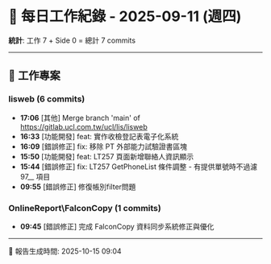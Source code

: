 # 📅 每日工作紀錄 - 2025-09-11 (週四)

**統計**: 工作 7 + Side 0 = 總計 7 commits

---

## 💼 工作專案

### lisweb (6 commits)

- **17:06** [其他] Merge branch 'main' of https://gitlab.ucl.com.tw/ucl/lis/lisweb
- **16:33** [功能開發] feat: 實作收檢登記表電子化系統
- **16:09** [錯誤修正] fix: 移除 PT 外部能力試驗證書區塊
- **15:50** [功能開發] feat: LT257 頁面新增聯絡人資訊顯示
- **15:44** [錯誤修正] fix: LT257 GetPhoneList 條件調整 - 有提供單號時不過濾 97__ 項目
- **09:55** [錯誤修正] 修復帳別filter問題

### OnlineReport\FalconCopy (1 commits)

- **09:45** [錯誤修正] 完成 FalconCopy 資料同步系統修正與優化

---

📅 報告生成時間: 2025-10-15 09:04
